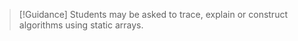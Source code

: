 > [!Guidance]
> Students may be asked to trace, explain or construct algorithms using static arrays.
